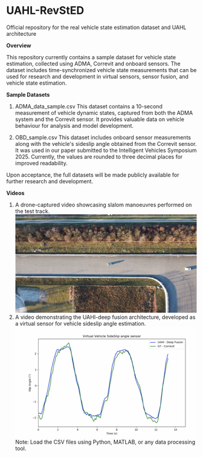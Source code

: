 # UAHL-RevStED
Official repository for the real vehicle state estimation dataset and UAHL architecture 

 **Overview** 

This repository currently contains a sample dataset for vehicle state estimation, collected using ADMA, Correvit and onboard sensors. The dataset includes time-synchronized vehicle state measurements that can be used for research and development in virtual sensors, sensor fusion, and vehicle state estimation.

**Sample Datasets**
1) ADMA_data_sample.csv
This dataset contains a 10-second measurement of vehicle dynamic states, captured from both the ADMA system and the Correvit sensor. It provides valuable data on vehicle behaviour for analysis and model development.

2) OBD_sample.csv
This dataset includes onboard sensor measurements along with the vehicle's sideslip angle obtained from the Correvit sensor. It was used in our paper submitted to the Intelligent Vehicles Symposium 2025. Currently, the values are rounded to three decimal places for improved readability.

Upon acceptance, the full datasets will be made publicly available for further research and development.

**Videos**

1) A drone-captured video showcasing slalom manoeuvres performed on the test track.
  [![Watch the Video](https://github.com/MB-Team-THI/UAHL-RevStED/blob/main/Drone.png)](https://github.com/MB-Team-THI/UAHL-RevStED/blob/main/Drone_slalom_compressed.mp4)
2) A video demonstrating the UAHI-deep fusion architecture, developed as a virtual sensor for vehicle sideslip angle estimation.
[![Watch the Video](https://github.com/MB-Team-THI/UAHL-RevStED/blob/main/Virtual-sensor_predictions.png)](https://github.com/MB-Team-THI/UAHL-RevStED/blob/main/Virtual_sensor_prediction.mp4)
Note: Load the CSV files using Python, MATLAB, or any data processing tool. 

